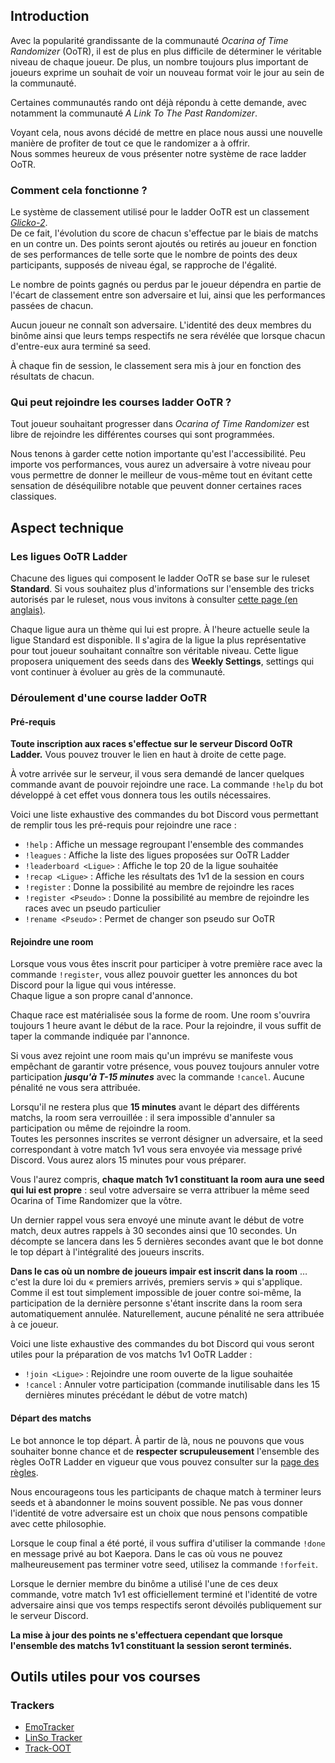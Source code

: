 ## Introduction
Avec la popularité grandissante de la communauté *Ocarina of Time Randomizer*
(OoTR), il est de plus en plus difficile de déterminer le véritable niveau de
chaque joueur. De plus, un nombre toujours plus important de joueurs exprime un
souhait de voir un nouveau format voir le jour au sein de la communauté.

Certaines communautés rando ont déjà répondu à cette demande, avec notamment la
communauté *A Link To The Past Randomizer*.

Voyant cela, nous avons décidé de mettre en place nous aussi une nouvelle
manière de profiter de tout ce que le randomizer a à offrir.  
Nous sommes heureux de vous présenter notre système de race ladder OoTR.

### Comment cela fonctionne ?
Le système de classement utilisé pour le ladder OoTR est un classement
[_Glicko-2_](https://fr.wikipedia.org/wiki/Classement_Glicko).  
De ce fait, l'évolution du score de chacun s'effectue par le biais de matchs en
un contre un. Des points seront ajoutés ou retirés au joueur en fonction de ses
performances de telle sorte que le nombre de points des deux participants,
supposés de niveau égal, se rapproche de l'égalité.

Le nombre de points gagnés ou perdus par le joueur dépendra en partie de
l'écart de classement entre son adversaire et lui, ainsi que les performances
passées de chacun.

Aucun joueur ne connaît son adversaire. L'identité des deux membres du binôme
ainsi que leurs temps respectifs ne sera révélée que lorsque chacun d'entre-eux
aura terminé sa seed.

À chaque fin de session, le classement sera mis à jour en fonction des
résultats de chacun.

### Qui peut rejoindre les courses ladder OoTR ?
Tout joueur souhaitant progresser dans *Ocarina of Time Randomizer* est libre
de rejoindre les différentes courses qui sont programmées.

Nous tenons à garder cette notion importante qu'est l'accessibilité. Peu
importe vos performances, vous aurez un adversaire à votre niveau pour vous
permettre de donner le meilleur de vous-même tout en évitant cette sensation de
déséquilibre notable que peuvent donner certaines races classiques.

## Aspect technique
### Les ligues OoTR Ladder
Chacune des ligues qui composent le ladder OoTR se base sur le ruleset
**Standard**. Si vous souhaitez plus d'informations sur l'ensemble des tricks
autorisés par le ruleset, nous vous invitons à consulter [cette page (en
anglais)](https://wiki.ootrandomizer.com/index.php?title=Standard).

Chaque ligue aura un thème qui lui est propre. À l'heure actuelle seule la
ligue Standard est disponible.  Il s'agira de la ligue la plus représentative
pour tout joueur souhaitant connaître son véritable niveau. Cette ligue
proposera uniquement des seeds dans des **Weekly Settings**, settings qui vont
continuer à évoluer au grès de la communauté.

### Déroulement d'une course ladder OoTR
#### Pré-requis
**Toute inscription aux races s'effectue sur le serveur Discord OoTR Ladder.**
Vous pouvez trouver le lien en haut à droite de cette page.

À votre arrivée sur le serveur, il vous sera demandé de lancer quelques
commande avant de pouvoir rejoindre une race. La commande `!help` du bot
développé à cet effet vous donnera tous les outils nécessaires.

Voici une liste exhaustive des commandes du bot Discord vous permettant de
remplir tous les pré-requis pour rejoindre une race :

- `!help` : Affiche un message regroupant l'ensemble des commandes
- `!leagues` : Affiche la liste des ligues proposées sur OoTR Ladder
- `!leaderboard <Ligue>` : Affiche le top 20 de la ligue souhaitée
- `!recap <Ligue>` : Affiche les résultats des 1v1 de la session en cours
- `!register` : Donne la possibilité au membre de rejoindre les races
- `!register <Pseudo>` : Donne la possibilité au membre de rejoindre les races avec un pseudo particulier
- `!rename <Pseudo>` : Permet de changer son pseudo sur OoTR

#### Rejoindre une room
Lorsque vous vous êtes inscrit pour participer à votre première race avec la
commande `!register`, vous allez pouvoir guetter les annonces du bot Discord
pour la ligue qui vous intéresse.  
Chaque ligue a son propre canal d'annonce.

Chaque race est matérialisée sous la forme de room. Une room s'ouvrira toujours
1 heure avant le début de la race. Pour la rejoindre, il vous suffit de taper
la commande indiquée par l'annonce.

Si vous avez rejoint une room mais qu'un imprévu se manifeste vous empêchant de
garantir votre présence, vous pouvez toujours annuler votre participation
***jusqu'à T-15 minutes*** avec la commande `!cancel`. Aucune pénalité ne vous
sera attribuée.

Lorsqu'il ne restera plus que **15 minutes** avant le départ des différents
matchs, la room sera verrouillée : il sera impossible d'annuler sa
participation ou même de rejoindre la room.  
Toutes les personnes inscrites se verront désigner un adversaire, et la seed
correspondant à votre match 1v1 vous sera envoyée via message privé Discord.
Vous aurez alors 15 minutes pour vous préparer.

Vous l'aurez compris, **chaque match 1v1 constituant la room aura une seed qui
lui est propre** : seul votre adversaire se verra attribuer la même seed
Ocarina of Time Randomizer que la vôtre.

Un dernier rappel vous sera envoyé une minute avant le début de votre match,
deux autres rappels à 30 secondes ainsi que 10 secondes. Un décompte se lancera
dans les 5 dernières secondes avant que le bot donne le top départ à
l'intégralité des joueurs inscrits.

<div class="notification is-danger is-light">
<strong>Dans le cas où un nombre de joueurs impair est inscrit dans la
room</strong> … c'est la dure loi du « premiers arrivés, premiers servis » qui
s'applique. Comme il est tout simplement impossible de jouer contre soi-même,
la participation de la  dernière personne s'étant inscrite dans la room sera
automatiquement annulée. Naturellement, aucune pénalité ne sera attribuée à ce
joueur.
</div>

Voici une liste exhaustive des commandes du bot Discord qui vous seront utiles
pour la préparation de vos matchs 1v1 OoTR Ladder :

- `!join <Ligue>` : Rejoindre une room ouverte de la ligue souhaitée
- `!cancel` : Annuler votre participation (commande inutilisable dans les 15
  dernières minutes précédant le début de votre match)

#### Départ des matchs
Le bot annonce le top départ. À partir de là, nous ne pouvons que vous
souhaiter bonne chance et de **respecter scrupuleusement** l'ensemble des
règles OoTR Ladder en vigueur que vous pouvez consulter sur la [page des
règles](/rules).

Nous encourageons tous les participants de chaque match à terminer leurs seeds
et à abandonner le moins souvent possible. Ne pas vous donner l'identité de
votre adversaire est un choix que nous pensons compatible avec cette
philosophie.

Lorsque le coup final a été porté, il vous suffira d'utiliser la commande
`!done` en message privé au bot Kaepora. Dans le cas où vous ne pouvez
malheureusement pas terminer votre seed, utilisez la commande `!forfeit`.

Lorsque le dernier membre du binôme a utilisé l'une de ces deux commande, votre
match 1v1 est officiellement terminé et l'identité de votre adversaire ainsi
que vos temps respectifs seront dévoilés publiquement sur le serveur Discord.

**La mise à jour des points ne s'effectuera cependant que lorsque l'ensemble
des matchs 1v1 constituant la session seront terminés.**

## Outils utiles pour vos courses
### Trackers
- [EmoTracker](https://emotracker.net/)
- [LinSo Tracker](https://pastebin.com/vYrNGweu)
- [Track-OOT](https://track-oot.net/)
